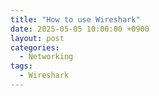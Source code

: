 ```yaml
---
title: "How to use Wireshark"
date: 2025-05-05 10:00:00 +0900
layout: post
categories:
  - Networking
tags:
  - Wireshark
---
```

